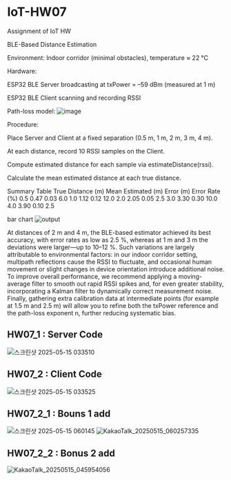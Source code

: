 # IoT-HW07
Assignment of IoT HW

BLE-Based Distance Estimation

Environment: Indoor corridor (minimal obstacles), temperature ≈ 22 °C

Hardware:

ESP32 BLE Server broadcasting at txPower = –59 dBm (measured at 1 m)

ESP32 BLE Client scanning and recording RSSI

Path-loss model:
![image](https://github.com/user-attachments/assets/c43fe021-8166-4ce7-8015-10aea0598fd3)

Procedure:

Place Server and Client at a fixed separation (0.5 m, 1 m, 2 m, 3 m, 4 m).

At each distance, record 10 RSSI samples on the Client.

Compute estimated distance for each sample via estimateDistance(rssi).

Calculate the mean estimated distance at each true distance.

Summary Table
True Distance (m)	Mean Estimated (m)	Error (m)	Error Rate (%)
0.5	                0.47	            0.03        	6.0
1.0  	              1.12	            0.12        	12.0
2.0  	              2.05	            0.05	        2.5
3.0  	              3.30	            0.30	        10.0
4.0                	3.90	            0.10	        2.5

bar chart
![output](https://github.com/user-attachments/assets/954e0fb2-be23-42b1-b69a-57eec556dd2e)

At distances of 2 m and 4 m, the BLE-based estimator achieved its best accuracy, with error rates as low as 2.5 %, whereas at 1 m and 3 m the deviations were larger—up to 10–12 %. Such variations are largely attributable to environmental factors: in our indoor corridor setting, multipath reflections cause the RSSI to fluctuate, and occasional human movement or slight changes in device orientation introduce additional noise. To improve overall performance, we recommend applying a moving-average filter to smooth out rapid RSSI spikes and, for even greater stability, incorporating a Kalman filter to dynamically correct measurement noise. Finally, gathering extra calibration data at intermediate points (for example at 1.5 m and 2.5 m) will allow you to refine both the txPower reference and the path-loss exponent n, further reducing systematic bias.


## HW07_1 : Server Code
![스크린샷 2025-05-15 033510](https://github.com/user-attachments/assets/a59c1c94-e963-4742-a91c-3ddd6117ae7b)

## HW07_2 : Client Code
![스크린샷 2025-05-15 033525](https://github.com/user-attachments/assets/22401039-39cb-461e-9c9e-fe95800f4b88)

## HW07_2_1 : Bouns 1 add
![스크린샷 2025-05-15 060145](https://github.com/user-attachments/assets/706b18c0-abf5-42ba-b6b6-aab644135f15)
![KakaoTalk_20250515_060257335](https://github.com/user-attachments/assets/6b0e8fc2-c576-4f96-ac82-664c53fa5081)

## HW07_2_2 : Bonus 2 add
![KakaoTalk_20250515_045954056](https://github.com/user-attachments/assets/0ec1a259-753e-4042-9d32-8b4bb0ce998b)



